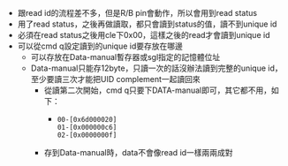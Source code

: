 - 跟read id的流程差不多，但是R/B pin會動作，所以會用到read status
- 用了read status，之後再做讀取，都只會讀到status的值，讀不到unique id
- 必須在read status之後用cle下0x00，這樣之後的read才會讀到unique id
- 可以從cmd q設定讀到的unique id要存放在哪邊
	- 可以存放在Data-manual暫存器或sgl指定的記憶體位址
	- Data-manual只能存12byte，只讀一次的話沒辦法讀到完整的unique id，至少要讀三次才能把UID complement一起讀回來
		- 從讀第二次開始，cmd q只要下DATA-manual即可，其它都不用，如下：
			- ```
			  00-[0x6d000020]
			  01-[0x000000c6]
			  02-[0x0000000f]
			  ```
		- 存到Data-manual時，data不會像read id一樣兩兩成對